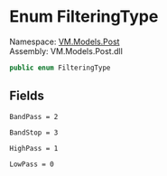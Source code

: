 # <a id="VM_Models_Post_FilteringType"></a> Enum FilteringType

Namespace: [VM.Models.Post](VM.Models.Post.md)  
Assembly: VM.Models.Post.dll  

```csharp
public enum FilteringType
```

## Fields

`BandPass = 2` 

`BandStop = 3` 

`HighPass = 1` 

`LowPass = 0` 

